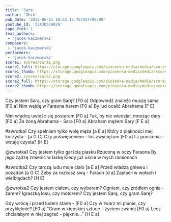 ```yaml
---
title: 'Sara'
author: 'Zbik'
pub_date: '2012-06-21 10:52:13.757557+00:00'
youtube_id: 'I2XJD5cA0zA'
capo_fret: 1
text_authors:
 - 'jacek-kaczmarski'
composers:
 - 'jacek-kaczmarski'
performers:
 - 'jacek-kaczmarski'
score1: scores/sara1.png
score1_full: https://storage.googleapis.com/piosenka-media/media/scores/sara1.png
score1_thumb: https://storage.googleapis.com/piosenka-media/media/scores/sara1.png.180x0_q85_upscale.jpg
score2: scores/sara2.png
score2_full: https://storage.googleapis.com/piosenka-media/media/scores/sara2.png
score2_thumb: https://storage.googleapis.com/piosenka-media/media/scores/sara2.png.180x0_q85_upscale.jpg
---
```


Czy jestem Sarą, czy gram Sarę? [F0 a]
Odpowiedź znaleźć muszę sama [F0 a]
Nim wejdę w Faraona harem [F0 a]
By lud ocalić Abrahama [F E]

Nim władcę uwieść się postaram [F0 a]
Tak, by nie wiedział, mnożąc dary [F0 a]
Że żoną Abrahama - Sara [F0 a]
Abraham mężem Sary [F E a]

#zwrotka1
Czy spełniam tylko wolę męża [a E a]
Który z piękności mej korzysta - [a G C]
Czy poświęceniem - los zwyciężam [F0 a]
I z poniżenia - wstaję czysta? [H E]

@zwrotka1
Czy jestem tylko garścią piasku
Rzuconą w oczy Faraona
By jego żądzę zmienić w łaskę
Kiedy już uśnie w mych ramionach

#zwrotka2
Czy tarczą ludu moje ciało [a E a]
Przed władzą gniewu i pożądań [a G C]
Żeby za rozkosz swą - Faraon [d a]
Zapłacił w wołach i wielbłądach? [H E]

@zwrotka2
Czy jestem ciałem, czy wyborem?
Ogniem, czy źródłem ognia - żarem?
Igraszką losu, czy motorem?
Czy jestem Sarą, czy gram Sarę?

Gdy wrócę i przed ludem stanę - [F0 a]
Czy w twarz mi plunie, czy przyklęknie? [F0 a]
"Gram w kiepskiej sztuce - życiem zwanej [F0 a]
Lecz chciałabym w niej zagrać - pięknie..." [H E a]